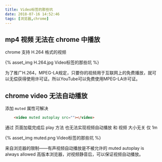 ```yaml
---
title: Video标签的那些坑
date: 2018-07-16 14:52:46
tags: [浏览器,chrome]
---
```


## mp4 视频 无法在 chrome 中播放

chrome 支持 H.264 格式的视频

{% asset_img H.264.jpg Video标签的那些坑 %}

为了推广H.264，MPEG-LA规定，只要你的视频用于互联网上的免费播放，就可以无偿获得使用许可证。所以YouTube可以免费使用MPEG-LA许可证。

## chrome video 无法自动播放

添加 `muted` 属性可解决

```html
    <video muted autoplay src=""></video>
```

<!--more-->

通过 页面加载完成后 play 方法 也无法实现视频自动播放 
和 视频 大小无关 仅 1m

{% asset_img muted.png Video标签的那些坑 %}

来自浏览器的限制——有声视频自动播放是不被允许的
muted autoplay is always allowed
高版本浏览器，对视频静音后，可以保证视频自动播放。

